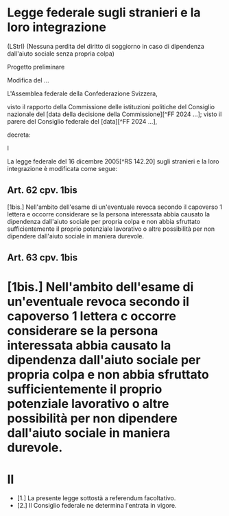 # Legge federale sugli stranieri e la loro integrazione
(LStrI)
(Nessuna perdita del diritto di soggiorno in caso di dipendenza dall'aiuto sociale senza propria colpa)

Progetto preliminare

Modifica del ...

L'Assemblea federale della Confederazione Svizzera,

visto il rapporto della Commissione delle istituzioni politiche del Consiglio nazionale del [data della decisione della Commissione][^FF 2024 ...];
visto il parere del Consiglio federale del [data][^FF 2024 ...],

decreta:

I

La legge federale del 16 dicembre 2005[^RS 142.20] sugli stranieri e la loro integrazione è modificata come segue:

## Art. 62 cpv. 1bis

[1bis.] Nell'ambito dell'esame di un'eventuale revoca secondo il capoverso 1 lettera e occorre considerare se la persona interessata abbia causato la dipendenza dall'aiuto sociale per propria colpa e non abbia sfruttato sufficientemente il proprio potenziale lavorativo o altre possibilità per non dipendere dall'aiuto sociale in maniera durevole.

## Art. 63 cpv. 1bis

[1bis.] Nell'ambito dell'esame di un'eventuale revoca secondo il capoverso 1 lettera c occorre considerare se la persona interessata abbia causato la dipendenza dall'aiuto sociale per propria colpa e non abbia sfruttato sufficientemente il proprio potenziale lavorativo o altre possibilità per non dipendere dall'aiuto sociale in maniera durevole.
=================
# II

- [1.] La presente legge sottostà a referendum facoltativo.
- [2.] Il Consiglio federale ne determina l'entrata in vigore.